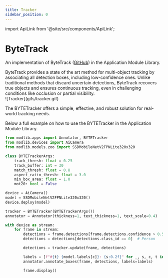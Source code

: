 ```yaml
---
title: Tracker
sidebar_position: 0
---
```

import ApiLink from '@site/src/components/ApiLink';

# ByteTrack

An implementation of ByteTrack ([GitHub](https://github.com/ifzhang/ByteTrack)) in the Application Module Library.

<div style={{ display: 'flex', gap: '2rem', alignItems: 'flex-start' }}>
  <div style={{ flex: '1' }}>
    ByteTrack provides a state of the art method for multi-object tracking by associating all detection boxes, including low-confidence ones. Unlike traditional methods that discard uncertain detections, ByteTrack recovers true objects and ensures continuous tracking, even in challenging conditions like occlusion or partial visibility.
  </div>
  <div style={{ flex: '1' }}>
    ![Tracker](gifs/tracker.gif)
  </div>
</div>

The <ApiLink to="/api-reference/apps/tracker#bytetracker">BYTETracker</ApiLink> offers a simple, effective, and robust solution for real-world tracking needs. 

Below a full example on how to use the BYTETracker in the Application Module Library.

```python title="tracker.py"
from modlib.apps import Annotator, BYTETracker
from modlib.devices import AiCamera
from modlib.models.zoo import SSDMobileNetV2FPNLite320x320

class BYTETrackerArgs:
    track_thresh: float = 0.25
    track_buffer: int = 30
    match_thresh: float = 0.8
    aspect_ratio_thresh: float = 3.0
    min_box_area: float = 1.0
    mot20: bool = False

device = AiCamera()
model = SSDMobileNetV2FPNLite320x320()
device.deploy(model)

tracker = BYTETracker(BYTETrackerArgs())
annotator = Annotator(thickness=1, text_thickness=1, text_scale=0.4)

with device as stream:
    for frame in stream:
        detections = frame.detections[frame.detections.confidence > 0.55]
        detections = detections[detections.class_id == 0]  # Person

        detections = tracker.update(frame, detections)

        labels = [f"#{t} {model.labels[c]}: {s:0.2f}" for _, s, c, t in detections]
        annotator.annotate_boxes(frame, detections, labels=labels)

        frame.display()
```